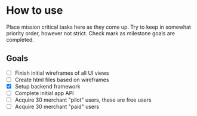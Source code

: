 # How to use

Place mission critical tasks here as they come up.  Try to keep in somewhat priority order, however not strict.  Check mark as milestone goals are completed.

## Goals

- [ ] Finish initial wireframes of all UI views
- [ ] Create html files based on wireframes
- [X] Setup backend framework
- [ ] Complete initial app API
- [ ] Acquire 30 merchant "pilot" users, these are free users
- [ ] Acquire 30 merchant "paid"  users 
